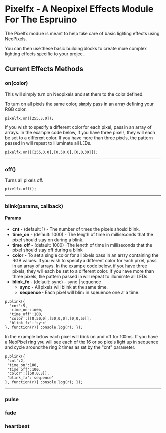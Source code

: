 Pixelfx - A Neopixel Effects Module For The Espruino
==========================================

The Pixelfx module is meant to help take care of basic lighting effects using NeoPixels.

You can then use these basic building blocks to create more complex lighting effects specific to your project. 

Current Effects Methods
--------
### on(color)
This will simply turn on Neopixels and set them to the color defined.

To turn on all pixels the same color, simply pass in an array defining your RGB color.

```
pixelfx.on([255,0,0]);
```

If you wish to specify a different color for each pixel, pass in an array of arrays. In the example code below, if you have three pixels, they will each be set to a different color.  If you have more than three pixels, the pattern passed in will repeat to illuminate all LEDs.

```
pixelfx.on([[255,0,0],[0,50,0],[0,0,30]]);
```

--------------------------------------------------


### off()
Turns all pixels off.

```
pixelfx.off();
```

----------------------------------------------------

### blink(params, callback)

#### Params
  - **cnt** - (default: 1) - The number of times the pixels should blink.
  - **time_on** - (default: 1000) - The length of time in milliseconds that the pixel should stay on during a blink.
  - **time_off** - (default: 1000) -The length of time in milliseconds that the pixel should stay off during a blink.
  - **color** - To set a single color for all pixels pass in an array containing the RGB values.  If you wish to specify a different color for each pixel, pass in an array of arrays. In the example code below, if you have three pixels, they will each be set to a different color.  If you have more than three pixels, the pattern passed in will repeat to illuminate all LEDs.
  - **blink_fx** - (default: sync) - sync | sequence
    - **sync** - All pixels will blink at the same time.  
    - **sequence** - Each pixel will blink in sqeuence one at a time.
  
  ```
  p.blink({
    'cnt':5,
    'time_on':1000,
    'time_off':100,
    'color':[[0,50,0],[50,0,0],[0,0,50]], 
    'blink_fx':'sync'
  }, function(r){ console.log(r); });
  
  ```
  
  In the example below each pixel will blink on and off for 100ms. If you have a NeoPixel ring you will see each of the 16 or so pixels light up in sequence and cycle around the ring 2 times as set by the "cnt" parameter. 
  
   ```
  p.blink({
    'cnt':2,
    'time_on':100,
    'time_off':100,
    'color':[[50,0,0]], 
    'blink_fx':'sequence'
  }, function(r){ console.log(r); });
  
  ```
-------------------------------------------------------

### pulse

### fade

### heartbeat
